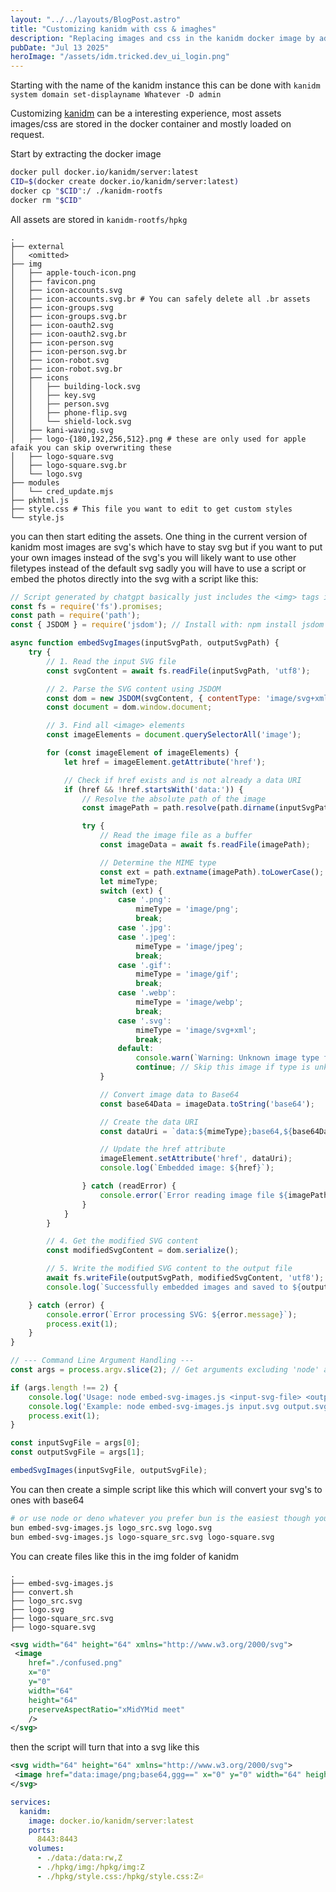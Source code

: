 ```yaml
---
layout: "../../layouts/BlogPost.astro"
title: "Customizing kanidm with css & imaghes"
description: "Replacing images and css in the kanidm docker image by adding mountpoints"
pubDate: "Jul 13 2025"
heroImage: "/assets/idm.tricked.dev_ui_login.png"
---
```


Starting with the name of the kanidm instance this can be done with `kanidm system domain set-displayname Whatever -D admin`

Customizing [kanidm](https://kanidm.com/) can be a interesting experience, most assets images/css are stored in the docker container and mostly loaded on request.

Start by extracting the docker image

```bash
docker pull docker.io/kanidm/server:latest
CID=$(docker create docker.io/kanidm/server:latest)
docker cp "$CID":/ ./kanidm-rootfs
docker rm "$CID"
```


All assets are stored in `kanidm-rootfs/hpkg` 

```
.
├── external
│   <omitted>
├── img
│   ├── apple-touch-icon.png
│   ├── favicon.png
│   ├── icon-accounts.svg
│   ├── icon-accounts.svg.br # You can safely delete all .br assets
│   ├── icon-groups.svg
│   ├── icon-groups.svg.br
│   ├── icon-oauth2.svg
│   ├── icon-oauth2.svg.br
│   ├── icon-person.svg
│   ├── icon-person.svg.br
│   ├── icon-robot.svg
│   ├── icon-robot.svg.br
│   ├── icons
│   │   ├── building-lock.svg
│   │   ├── key.svg
│   │   ├── person.svg
│   │   ├── phone-flip.svg
│   │   └── shield-lock.svg
│   ├── kani-waving.svg
│   ├── logo-{180,192,256,512}.png # these are only used for apple afaik you can skip overwriting these
│   ├── logo-square.svg
│   ├── logo-square.svg.br
│   └── logo.svg
├── modules
│   └── cred_update.mjs
├── pkhtml.js
├── style.css # This file you want to edit to get custom styles
└── style.js
```

you can then start editing the assets. One thing in the current version of kanidm most images are svg's which have to stay svg but if you want to put your own images instead of the svg's you will likely want to use other filetypes instead of the default svg sadly you will have to use a script or embed the photos directly into the svg with a script like this:

```js title=embed-svg-images.js
// Script generated by chatgpt basically just includes the <img> tags in a svg to base64 to make it so the image loads
const fs = require('fs').promises;
const path = require('path');
const { JSDOM } = require('jsdom'); // Install with: npm install jsdom

async function embedSvgImages(inputSvgPath, outputSvgPath) {
    try {
        // 1. Read the input SVG file
        const svgContent = await fs.readFile(inputSvgPath, 'utf8');

        // 2. Parse the SVG content using JSDOM
        const dom = new JSDOM(svgContent, { contentType: 'image/svg+xml' });
        const document = dom.window.document;

        // 3. Find all <image> elements
        const imageElements = document.querySelectorAll('image');

        for (const imageElement of imageElements) {
            let href = imageElement.getAttribute('href');

            // Check if href exists and is not already a data URI
            if (href && !href.startsWith('data:')) {
                // Resolve the absolute path of the image
                const imagePath = path.resolve(path.dirname(inputSvgPath), href);

                try {
                    // Read the image file as a buffer
                    const imageData = await fs.readFile(imagePath);

                    // Determine the MIME type
                    const ext = path.extname(imagePath).toLowerCase();
                    let mimeType;
                    switch (ext) {
                        case '.png':
                            mimeType = 'image/png';
                            break;
                        case '.jpg':
                        case '.jpeg':
                            mimeType = 'image/jpeg';
                            break;
                        case '.gif':
                            mimeType = 'image/gif';
                            break;
                        case '.webp':
                            mimeType = 'image/webp';
                            break;
                        case '.svg':
                            mimeType = 'image/svg+xml';
                            break;
                        default:
                            console.warn(`Warning: Unknown image type for ${href}. Skipping embedding.`);
                            continue; // Skip this image if type is unknown
                    }

                    // Convert image data to Base64
                    const base64Data = imageData.toString('base64');

                    // Create the data URI
                    const dataUri = `data:${mimeType};base64,${base64Data}`;

                    // Update the href attribute
                    imageElement.setAttribute('href', dataUri);
                    console.log(`Embedded image: ${href}`);

                } catch (readError) {
                    console.error(`Error reading image file ${imagePath}: ${readError.message}`);
                }
            }
        }

        // 4. Get the modified SVG content
        const modifiedSvgContent = dom.serialize();

        // 5. Write the modified SVG content to the output file
        await fs.writeFile(outputSvgPath, modifiedSvgContent, 'utf8');
        console.log(`Successfully embedded images and saved to ${outputSvgPath}`);

    } catch (error) {
        console.error(`Error processing SVG: ${error.message}`);
        process.exit(1);
    }
}

// --- Command Line Argument Handling ---
const args = process.argv.slice(2); // Get arguments excluding 'node' and 'script-name'

if (args.length !== 2) {
    console.log('Usage: node embed-svg-images.js <input-svg-file> <output-svg-file>');
    console.log('Example: node embed-svg-images.js input.svg output.svg');
    process.exit(1);
}

const inputSvgFile = args[0];
const outputSvgFile = args[1];

embedSvgImages(inputSvgFile, outputSvgFile);
```

You can then create a simple script like this which will convert your svg's to ones with base64

```bash title=convert.sh
# or use node or deno whatever you prefer bun is the easiest though you wont need to npm i anything
bun embed-svg-images.js logo_src.svg logo.svg
bun embed-svg-images.js logo-square_src.svg logo-square.svg
```

You can create files like this in the img folder of kanidm

```
.
├── embed-svg-images.js
├── convert.sh
├── logo_src.svg
├── logo.svg
├── logo-square_src.svg
├── logo-square.svg
```

```xml title=logo_src.svg
<svg width="64" height="64" xmlns="http://www.w3.org/2000/svg">
 <image 
    href="./confused.png"
    x="0" 
    y="0" 
    width="64" 
    height="64"
    preserveAspectRatio="xMidYMid meet"
    />
</svg> 
```
then the script will turn that into a svg like this

```xml title=logo.svg
<svg width="64" height="64" xmlns="http://www.w3.org/2000/svg">
 <image href="data:image/png;base64,ggg==" x="0" y="0" width="64" height="64" preserveAspectRatio="xMidYMid meet"/>
</svg>
```

```yaml title=docker-compose.yaml
services:
  kanidm:
    image: docker.io/kanidm/server:latest
    ports:
      8443:8443
    volumes:
      - ./data:/data:rw,Z
      - ./hpkg/img:/hpkg/img:Z
      - ./hpkg/style.css:/hpkg/style.css:Z⏎     
```